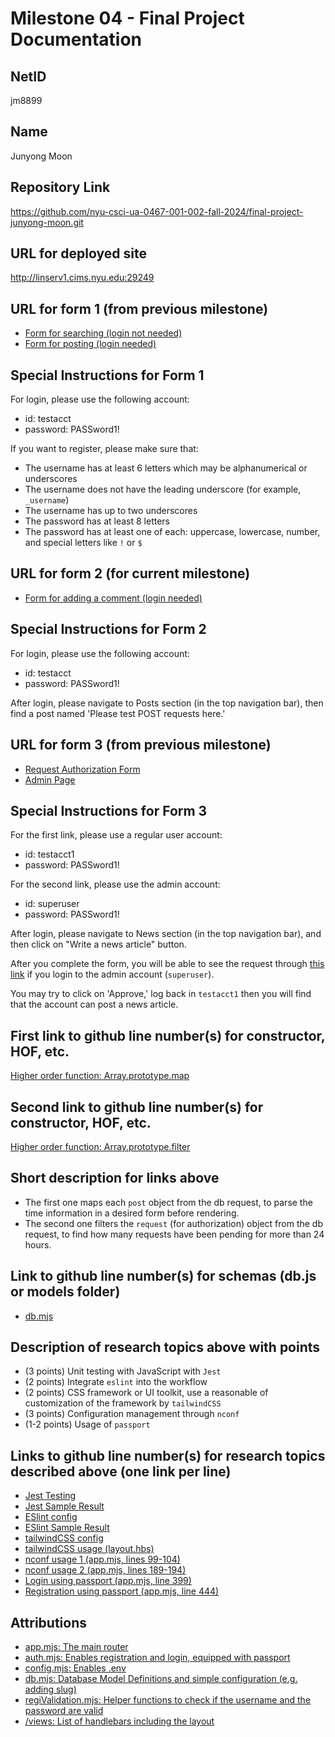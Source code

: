 Milestone 04 - Final Project Documentation
===

NetID
---
jm8899

Name
---
Junyong Moon

Repository Link
---
https://github.com/nyu-csci-ua-0467-001-002-fall-2024/final-project-junyong-moon.git

URL for deployed site 
---
http://linserv1.cims.nyu.edu:29249

URL for form 1 (from previous milestone) 
---
* [Form for searching (login not needed)](http://linserv1.cims.nyu.edu:29249/news)
* [Form for posting (login needed)](http://linserv1.cims.nyu.edu:29249/posts/add)

Special Instructions for Form 1
---
For login, please use the following account:
- id: testacct
- password: PASSword1!

If you want to register, please make sure that:
- The username has at least 6 letters which may be alphanumerical or underscores
- The username does not have the leading underscore (for example, `_username`)
- The username has up to two underscores
- The password has at least 8 letters
- The password has at least one of each: uppercase, lowercase, number, and special letters like `!` or `$`

URL for form 2 (for current milestone)
---
* [Form for adding a comment (login needed)](http://linserv1.cims.nyu.edu:29249/posts/please-test-post-requests-here)

Special Instructions for Form 2
---
For login, please use the following account:
- id: testacct
- password: PASSword1!

After login, please navigate to Posts section (in the top navigation bar),
then find a post named 'Please test POST requests here.'

URL for form 3 (from previous milestone) 
---
* [Request Authorization Form](http://linserv1.cims.nyu.edu:29249/request-authorize)
* [Admin Page](http://linserv1.cims.nyu.edu:29249/posts/administrate)

Special Instructions for Form 3
---
For the first link, please use a regular user account:
- id: testacct1
- password: PASSword1!

For the second link, please use the admin account:
- id: superuser
- password: PASSword1!

After login, please navigate to News section (in the top navigation bar),
and then click on "Write a news article" button.

After you complete the form, you will be able to see the request through [this link](http://linserv1.cims.nyu.edu:29249/posts/administrate) if you login to the admin account (`superuser`).

You may try to click on 'Approve,' log back in `testacct1` then you will find that the account can post a news article.

First link to github line number(s) for constructor, HOF, etc.
---
[Higher order function: Array.prototype.map](/app.mjs?plain=1#L308) 

Second link to github line number(s) for constructor, HOF, etc.
---
[Higher order function: Array.prototype.filter](/app.mjs?plain=1#L263)

Short description for links above
---
- The first one maps each `post` object from the db request, to parse the time information in a desired form before rendering.
- The second one filters the `request` (for authorization) object from the db request, to find how many requests have been pending for more than 24 hours.

Link to github line number(s) for schemas (db.js or models folder)
---
- [db.mjs](/db.mjs)

Description of research topics above with points
---
* (3 points) Unit testing with JavaScript with `Jest`
* (2 points) Integrate `eslint` into the workflow
* (2 points) CSS framework or UI toolkit, use a reasonable of customization of the framework by `tailwindCSS`
* (3 points) Configuration management through `nconf`
* (1-2 points) Usage of `passport`

Links to github line number(s) for research topics described above (one link per line)
---
- [Jest Testing](/test/test.js)
- [Jest Sample Result](/documentation/Jest_Result.png)
- [ESlint config](/eslint.config.js)
- [ESlint Sample Result](/documentation/eslint_result.png)
- [tailwindCSS config](tailwind.config.js)
- [tailwindCSS usage (layout.hbs)](/views/layout.hbs)
- [nconf usage 1 (app.mjs, lines 99-104)](/app.mjs?plain=1#L99)
- [nconf usage 2 (app.mjs, lines 189-194)](/app.mjs?plain=1#L189)
- [Login using passport (app.mjs, line 399)](/app.mjs?plain=1#L399)
- [Registration using passport (app.mjs, line 444)](/app.mjs?plain=1#L444)

Attributions
---
- [app.mjs: The main router](/app.mjs)
- [auth.mjs: Enables registration and login, equipped with passport](/auth.mjs)
- [config.mjs: Enables .env](/config.mjs)
- [db.mjs: Database Model Definitions and simple configuration (e.g. adding slug)](/db.mjs)
- [regiValidation.mjs: Helper functions to check if the username and the password are valid](/regiValidation.mjs)
- [/views: List of handlebars including the layout](/views)
